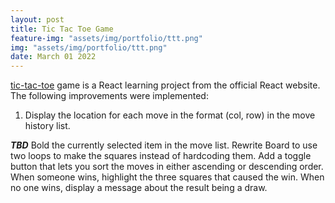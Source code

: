 ```yaml
---
layout: post
title: Tic Tac Toe Game
feature-img: "assets/img/portfolio/ttt.png"
img: "assets/img/portfolio/ttt.png"
date: March 01 2022
---
```

[tic-tac-toe](https://knghiem03.github.io/React_tic_tac_toe/) game is a React learning project from the official React website.
The following improvements were implemented:

1. Display the location for each move in the format (col, row) in the move history list.

***TBD***
Bold the currently selected item in the move list.
Rewrite Board to use two loops to make the squares instead of hardcoding them.
Add a toggle button that lets you sort the moves in either ascending or descending order.
When someone wins, highlight the three squares that caused the win.
When no one wins, display a message about the result being a draw.





